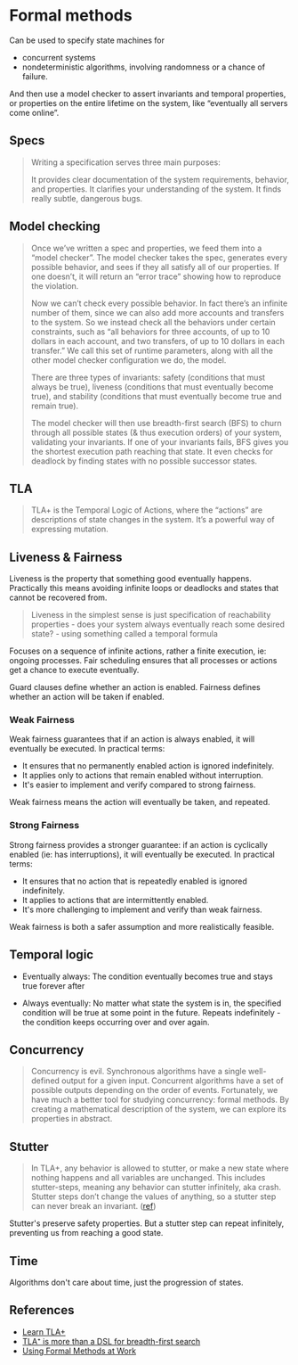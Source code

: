 # Formal methods

Can be used to specify state machines for

- concurrent systems
- nondeterministic algorithms, involving randomness or a chance of failure.

And then use a model checker to assert invariants and temporal properties, or properties on the entire lifetime on the system, like “eventually all servers come online”.

## Specs

> Writing a specification serves three main purposes:
>
> It provides clear documentation of the system requirements, behavior, and properties.
> It clarifies your understanding of the system.
> It finds really subtle, dangerous bugs.

## Model checking

> Once we’ve written a spec and properties, we feed them into a “model checker”. The model checker takes the spec, generates every possible behavior, and sees if they all satisfy all of our properties. If one doesn’t, it will return an “error trace” showing how to reproduce the violation.
>
> Now we can’t check every possible behavior. In fact there’s an infinite number of them, since we can also add more accounts and transfers to the system. So we instead check all the behaviors under certain constraints, such as “all behaviors for three accounts, of up to 10 dollars in each account, and two transfers, of up to 10 dollars in each transfer.” We call this set of runtime parameters, along with all the other model checker configuration we do, the model.
>
> There are three types of invariants: safety (conditions that must always be true), liveness (conditions that must eventually become true), and stability (conditions that must eventually become true and remain true).
>
> The model checker will then use breadth-first search (BFS) to churn through all possible states (& thus execution orders) of your system, validating your invariants. If one of your invariants fails, BFS gives you the shortest execution path reaching that state. It even checks for deadlock by finding states with no possible successor states.

## TLA

> TLA+ is the Temporal Logic of Actions, where the “actions” are descriptions of state changes in the system. It’s a powerful way of expressing mutation.

## Liveness & Fairness

Liveness is the property that something good eventually happens. Practically this means avoiding infinite loops or deadlocks and states that cannot be recovered from.

> Liveness in the simplest sense is just specification of reachability properties - does your system always eventually reach some desired state? - using something called a temporal formula

Focuses on a sequence of infinite actions, rather a finite execution, ie: ongoing processes. Fair scheduling ensures that all processes or actions get a chance to execute eventually.

Guard clauses define whether an action is enabled. Fairness defines whether an action will be taken if enabled.

### Weak Fairness

Weak fairness guarantees that if an action is always enabled, it will eventually be executed. In practical terms:

- It ensures that no permanently enabled action is ignored indefinitely.
- It applies only to actions that remain enabled without interruption.
- It's easier to implement and verify compared to strong fairness.

Weak fairness means the action will eventually be taken, and repeated.

### Strong Fairness

Strong fairness provides a stronger guarantee: if an action is cyclically enabled (ie: has interruptions), it will eventually be executed. In practical terms:

- It ensures that no action that is repeatedly enabled is ignored indefinitely.
- It applies to actions that are intermittently enabled.
- It's more challenging to implement and verify than weak fairness.

Weak fairness is both a safer assumption and more realistically feasible.

## Temporal logic

- Eventually always: The condition eventually becomes true and stays true forever after

- Always eventually: No matter what state the system is in, the specified condition will be true at some point in the future. Repeats indefinitely - the condition keeps occurring over and over again.

## Concurrency

> Concurrency is evil. Synchronous algorithms have a single well-defined output for a given input. Concurrent algorithms have a set of possible outputs depending on the order of events.
> Fortunately, we have much a better tool for studying concurrency: formal methods. By creating a mathematical description of the system, we can explore its properties in abstract.

## Stutter

> In TLA+, any behavior is allowed to stutter, or make a new state where nothing happens and all variables are unchanged. This includes stutter-steps, meaning any behavior can stutter infinitely, aka crash.
> Stutter steps don’t change the values of anything, so a stutter step can never break an invariant.
> ([ref](https://www.learntla.com/core/temporal-logic.html?highlight=stutter))

Stutter's preserve safety properties. But a stutter step can repeat infinitely, preventing us from reaching a good state.

## Time

Algorithms don't care about time, just the progression of states.

## References

- [Learn TLA+](https://learntla.com/core/index.html)
- [TLA⁺ is more than a DSL for breadth-first search](https://ahelwer.ca/post/2024-09-18-tla-bfs-dsl/)
- [Using Formal Methods at Work](https://www.hillelwayne.com/post/using-formal-methods/)
